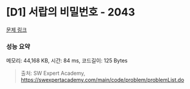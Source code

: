 # [D1] 서랍의 비밀번호 - 2043 

[문제 링크](https://swexpertacademy.com/main/code/problem/problemDetail.do?contestProbId=AV5QJ_8KAx8DFAUq) 

### 성능 요약

메모리: 44,168 KB, 시간: 84 ms, 코드길이: 125 Bytes



> 출처: SW Expert Academy, https://swexpertacademy.com/main/code/problem/problemList.do